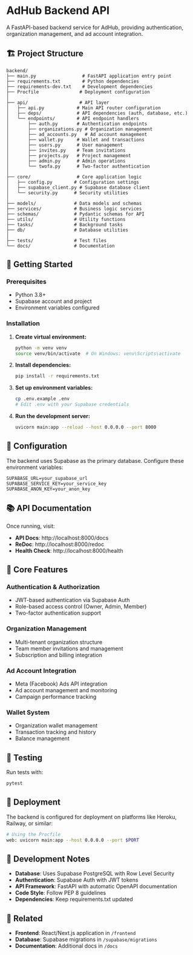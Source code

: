 # AdHub Backend API

A FastAPI-based backend service for AdHub, providing authentication, organization management, and ad account integration.

## 🏗️ Project Structure

```
backend/
├── main.py                 # FastAPI application entry point
├── requirements.txt        # Python dependencies
├── requirements-dev.txt    # Development dependencies
├── Procfile               # Deployment configuration
│
├── api/                   # API layer
│   ├── api.py            # Main API router configuration
│   ├── deps/             # API dependencies (auth, database, etc.)
│   └── endpoints/        # API endpoint handlers
│       ├── auth.py       # Authentication endpoints
│       ├── organizations.py # Organization management
│       ├── ad_accounts.py   # Ad account management
│       ├── wallet.py     # Wallet and transactions
│       ├── users.py      # User management
│       ├── invites.py    # Team invitations
│       ├── projects.py   # Project management
│       ├── admin.py      # Admin operations
│       └── twofa.py      # Two-factor authentication
│
├── core/                 # Core application logic
│   ├── config.py        # Configuration settings
│   ├── supabase_client.py # Supabase database client
│   └── security.py      # Security utilities
│
├── models/              # Data models and schemas
├── services/            # Business logic services
├── schemas/             # Pydantic schemas for API
├── utils/               # Utility functions
├── tasks/               # Background tasks
├── db/                  # Database utilities
│
├── tests/               # Test files
└── docs/                # Documentation
```

## 🚀 Getting Started

### Prerequisites
- Python 3.8+
- Supabase account and project
- Environment variables configured

### Installation

1. **Create virtual environment:**
   ```bash
   python -m venv venv
   source venv/bin/activate  # On Windows: venv\Scripts\activate
   ```

2. **Install dependencies:**
   ```bash
   pip install -r requirements.txt
   ```

3. **Set up environment variables:**
   ```bash
   cp .env.example .env
   # Edit .env with your Supabase credentials
   ```

4. **Run the development server:**
   ```bash
   uvicorn main:app --reload --host 0.0.0.0 --port 8000
   ```

## 🔧 Configuration

The backend uses Supabase as the primary database. Configure these environment variables:

```env
SUPABASE_URL=your_supabase_url
SUPABASE_SERVICE_KEY=your_service_key
SUPABASE_ANON_KEY=your_anon_key
```

## 📚 API Documentation

Once running, visit:
- **API Docs**: http://localhost:8000/docs
- **ReDoc**: http://localhost:8000/redoc
- **Health Check**: http://localhost:8000/health

## 🏢 Core Features

### Authentication & Authorization
- JWT-based authentication via Supabase Auth
- Role-based access control (Owner, Admin, Member)
- Two-factor authentication support

### Organization Management
- Multi-tenant organization structure
- Team member invitations and management
- Subscription and billing integration

### Ad Account Integration
- Meta (Facebook) Ads API integration
- Ad account management and monitoring
- Campaign performance tracking

### Wallet System
- Organization wallet management
- Transaction tracking and history
- Balance management

## 🧪 Testing

Run tests with:
```bash
pytest
```

## 🚀 Deployment

The backend is configured for deployment on platforms like Heroku, Railway, or similar:

```bash
# Using the Procfile
web: uvicorn main:app --host 0.0.0.0 --port $PORT
```

## 📝 Development Notes

- **Database**: Uses Supabase PostgreSQL with Row Level Security
- **Authentication**: Supabase Auth with JWT tokens
- **API Framework**: FastAPI with automatic OpenAPI documentation
- **Code Style**: Follow PEP 8 guidelines
- **Dependencies**: Keep requirements.txt updated

## 🔗 Related

- **Frontend**: React/Next.js application in `/frontend`
- **Database**: Supabase migrations in `/supabase/migrations`
- **Documentation**: Additional docs in `/docs` 